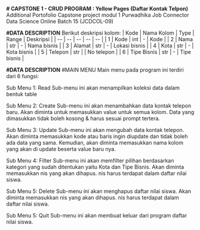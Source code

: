 **# CAPSTONE 1 - CRUD PROGRAM : Yellow Pages (Daftar Kontak Telpon)**
Additional Portofolio Capstone project modul 1 Purwadhika Job Connector Data Science Online Batch 15 (JCDCOL-09)

**#DATA DESCRIPTION** 
Berikut deskripsi kolom:
| Kode | Nama Kolom | Type | Range | Deskripsi |
| -- | -- | -- | -- | -- |
| 1 | Kode | int | - | Kode |
| 2 | Nama | str | - | Nama bisnis |
| 3 | Alamat | str | - | Lokasi bisnis |
| 4 | Kota | str | - | Kota bisnis |
| 5 | Telepon | str |   | No telepon |
| 6 | Tipe Bisnis | str | - | Tipe bisnis |

**#DATA DESCRIPTION** 
#MAIN MENU
Main menu pada program ini terdiri dari 6 fungsi:

Sub Menu 1: Read
Sub-menu ini akan menampilkan koleksi data dalam bentuk table

Sub Menu 2: Create
Sub-menu ini akan menambahkan data kontak telepon baru. Akan diminta untuk memasukkan value untuk semua kolom. Data yang dimasukkan tidak boleh kosong & harus sesuai prompt tertera.

Sub Menu 3: Update
Sub-menu ini akan mengubah  data kontak telepon. Akan diminta memasukkan kode atau baris  ingin diupdate dan tidak boleh ada data yang sama. Kemudian, akan diminta memasukkan nama kolom yang akan di update beserta value baru nya. 

Sub Menu 4: Filter
Sub-menu ini akan memfilter pilihan berdasarkan kategori yang sudah ditentukan yaitu Kota dan Tipe Bisnis. Akan diminta memasukkan nis yang akan dihapus. nis harus terdapat dalam daftar nilai siswa.

Sub Menu 5: Delete
Sub-menu ini akan menghapus daftar nilai siswa. Akan diminta memasukkan nis yang akan dihapus. nis harus terdapat dalam daftar nilai siswa.

Sub Menu 5: Quit
Sub-menu ini akan membuat keluar dari program daftar nilai siswa.

